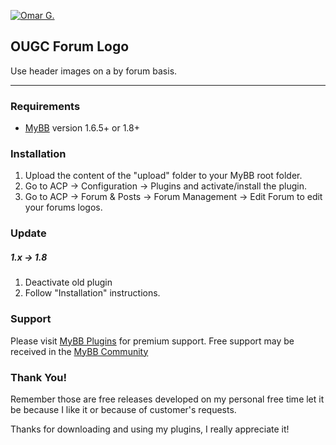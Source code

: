 [![Omar G.](http://omarg.me/public/images/logo.png "Omar G. MyBB Page")](http://omarg.me/mybb "Omar G. MyBB Page")

## OUGC Forum Logo
Use header images on a by forum basis.

***

### Requirements
- [MyBB](http://www.mybb.com/downloads "Download MyBB") version 1.6.5+ or 1.8+

### Installation
1. Upload the content of the "upload" folder to your MyBB root folder.
2. Go to ACP -> Configuration -> Plugins and activate/install the plugin.
2. Go to ACP -> Forum & Posts -> Forum Management -> Edit Forum to edit your forums logos.

### Update
##### 1.x -> 1.8
1. Deactivate old plugin
2. Follow "Installation" instructions.

### Support
Please visit [MyBB Plugins](http://forums.mybb-plugins.com/Forum-Free-Plugins--29 "Visit MyBB Plugins") for premium support. Free support may be received in the [MyBB Community](http://community.mybb.com "Visit MyBB Community")

### Thank You!
Remember those are free releases developed on my personal free time let it be because I like it or because of customer's requests.

Thanks for downloading and using my plugins, I really appreciate it!